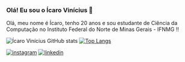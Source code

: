 ### Olá! Eu sou o Ícaro Vinícius 👋

Olá, meu nome é Ícaro, tenho 20 anos e sou estudante de Ciência da Computação no Instituto Federal do Norte de Minas Gerais - IFNMG !!


![Ícaro Vinícius GitHub stats](https://github-readme-stats.vercel.app/api?username=icaroivcd&show_icons=true&theme=onedark) 
[![Top Langs](https://github-readme-stats.vercel.app/api/top-langs/?username=icaroivcd&theme=ondeark)](https://github.com/anuraghazra/github-readme-stats)

[![instagram](https://img.shields.io/badge/Instagram-E4405F?style=for-the-badge&logo=instagram&logoColor=white)](https://www.instagram.com/icaroviniciuscd/)
[![linkedin](https://img.shields.io/badge/LinkedIn-0077B5?style=for-the-badge&logo=linkedin&logoColor=white)](https://www.linkedin.com/in/ícaro-vinícius-8b1975232/)

